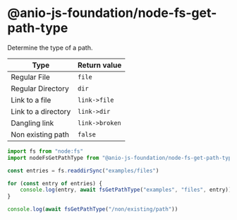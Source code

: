 # @anio-js-foundation/node-fs-get-path-type

Determine the type of a path.

|Type|Return value|
|---|---|
|Regular File|`file`|
|Regular Directory|`dir`|
|Link to a file|`link->file`|
|Link to a directory|`link->dir`|
|Dangling link|`link->broken`|
|Non existing path|`false`|

```js
import fs from "node:fs"
import nodeFsGetPathType from "@anio-js-foundation/node-fs-get-path-type"

const entries = fs.readdirSync("examples/files")

for (const entry of entries) {
	console.log(entry, await fsGetPathType("examples", "files", entry))
}

console.log(await fsGetPathType("/non/existing/path"))
```
